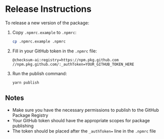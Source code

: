 # Release Instructions

To release a new version of the package:

1. Copy `.npmrc.example` to `.npmrc`:
   ```bash
   cp .npmrc.example .npmrc
   ```

2. Fill in your GitHub token in the `.npmrc` file:
   ```
   @checksum-ai:registry=https://npm.pkg.github.com
   //npm.pkg.github.com/:_authToken=YOUR_GITHUB_TOKEN_HERE
   ```

3. Run the publish command:
   ```bash
   yarn publish
   ```

## Notes

- Make sure you have the necessary permissions to publish to the GitHub Package Registry
- Your GitHub token should have the appropriate scopes for package publishing
- The token should be placed after the `_authToken=` line in the `.npmrc` file
